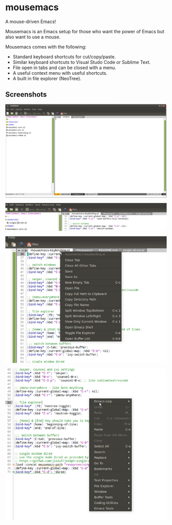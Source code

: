 # mousemacs

A mouse-driven Emacs!

Mousemacs is an Emacs setup for those who want the power of Emacs but also want to use a mouse.

Mousemacs comes with the following:
- Standard keyboard shortcuts for cut/copy/paste.
- Similar keyboard shortcuts to Visual Studo Code or Sublime Text.
- File open in tabs and can be closed with a menu.
- A useful context menu with useful shortcuts.
- A built in file explorer (NeoTree).

## Screenshots

![Screenshot](/images/screenshot.png)

![Tabs](/images/tabs.png)

![Tab menu](/images/tab_menu.png)

![Context menu](/images/context_menu.png)
